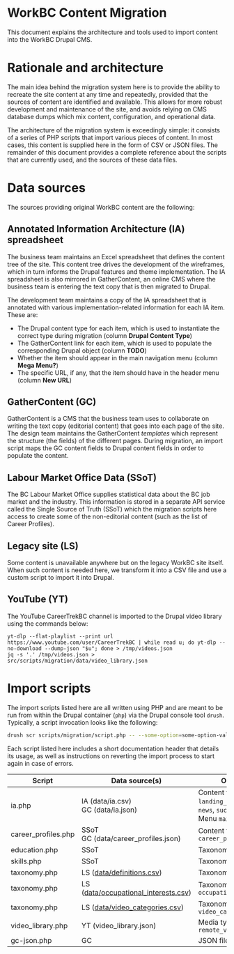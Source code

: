 WorkBC Content Migration
========================

This document explains the architecture and tools used to import content into the WorkBC Drupal CMS.

# Rationale and architecture
The main idea behind the migration system here is to provide the ability to recreate the site content at any time and repeatedly, provided that the sources of content are identified and available. This allows for more robust development and maintenance of the site, and avoids relying on CMS database dumps which mix content, configuration, and operational data.

The architecture of the migration system is exceedingly simple: it consists of a series of PHP scripts that import various pieces of content. In most cases, this content is supplied here in the form of CSV or JSON files. The remainder of this document provides a complete reference about the scripts that are currently used, and the sources of these data files.

# Data sources
The sources providing original WorkBC content are the following:

## Annotated Information Architecture (IA) spreadsheet
The business team maintains an Excel spreadsheet that defines the content tree of the site. This content tree drives the development of the wireframes, which in turn informs the Drupal features and theme implementation. The IA spreadsheet is also mirrored in GatherContent, an online CMS where the business team is entering the text copy that is then migrated to Drupal.

The development team maintains a copy of the IA spreadsheet that is annotated with various implementation-related information for each IA item. These are:
- The Drupal content type for each item, which is used to instantiate the correct type during migration (column **Drupal Content Type**)
- The GatherContent link for each item, which is used to populate the corresponding Drupal object (column **TODO**)
- Whether the item should appear in the main navigation menu (column **Mega Menu?**)
- The specific URL, if any, that the item should have in the header menu (column **New URL**)

## GatherContent (GC)
GatherContent is a CMS that the business team uses to collaborate on writing the text copy (editorial content) that goes into each page of the site. The design team maintains the GatherContent _templates_ which represent the structure (the fields) of the different pages. During migration, an import script maps the GC content fields to Drupal content fields in order to populate the content.

## Labour Market Office Data (SSoT)
The BC Labour Market Office supplies statistical data about the BC job market and the industry. This information is stored in a separate API service called the Single Source of Truth (SSoT) which the migration scripts here access to create some of the non-editorial content (such as the list of Career Profiles).

## Legacy site (LS)
Some content is unavailable anywhere but on the legacy WorkBC site itself. When such content is needed here, we transform it into a CSV file and use a custom script to import it into Drupal.

## YouTube (YT)
The YouTube CareerTrekBC channel is imported to the Drupal video library using the commands below:
```
yt-dlp --flat-playlist --print url https://www.youtube.com/user/CareerTrekBC | while read u; do yt-dlp --no-download --dump-json "$u"; done > /tmp/videos.json
jq -s '.' /tmp/videos.json > src/scripts/migration/data/video_library.json
```

# Import scripts
The import scripts listed here are all written using PHP and are meant to be run from within the Drupal container (`php`) via the Drupal console tool `drush`. Typically, a script invocation looks like the following:
```bash
drush scr scripts/migration/script.php -- --some-option=some-option-value csv-filename-or-other-operand
```
Each script listed here includes a short documentation header that details its usage, as well as instructions on reverting the import process to start again in case of errors.

| Script | Data source(s) | Output(s) |
| -------| -------------- | -----------------|
| ia.php  | IA (data/ia.csv)<br>GC (data/ia.json) | Content types `page`, `landing_page`, `blog`, `news`, `success_story`<br>Menu `main` |
| career_profiles.php | SSoT<br>GC (data/career_profiles.json) | Content type `career_profile` |
| education.php | SSoT | Taxonomy `education` |
| skills.php | SSoT | Taxonomy `skills` |
| taxonomy.php | LS ([data/definitions.csv](https://www.workbc.ca/Jobs-Careers/Career-Toolkit/Definitions.aspx)) | Taxonomy `definitions` |
| taxonomy.php | LS ([data/occupational_interests.csv](https://www.workbc.ca/Labour-Market-Industry/Skills-for-the-Future-Workforce.aspx#characteristics)) | Taxonomy `occupational_interests` |
| taxonomy.php | LS ([data/video_categories.csv](https://www.workbc.ca/videolibrary/)) | Taxonomy `video_categories` |
| video_library.php | YT (video_library.json) | Media type `remote_video` |
| gc-json.php | GC | JSON file |
